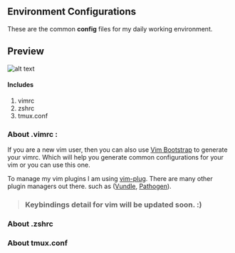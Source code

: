 ## Environment Configurations


These are the common **config** files for my daily working environment. 

## Preview


![alt text](https://github.com/redwandipto/Environment-Configuration/raw/master/imgs/preview.jpg "Vim + Tmux + Zsh")


#### Includes
1. vimrc
2. zshrc
3. tmux.conf


### About .vimrc : 
If you are a new vim user, then you can also use [Vim Bootstrap](http://vim-bootstrap.com/) to generate your vimrc. Which will help you generate common configurations for your vim or you can use this one.

To manage my vim plugins I am using [vim-plug](https://github.com/junegunn/vim-plug). There are many other plugin managers out there. such as ([Vundle](https://github.com/VundleVim/Vundle.vim), [Pathogen](https://github.com/tpope/vim-pathogen)).

> ### Keybindings detail for vim will be updated soon. :) 

### About .zshrc
### About tmux.conf

